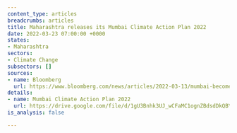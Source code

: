 ```yaml
---
content_type: articles
breadcrumbs: articles
title: Maharashtra releases its Mumbai Climate Action Plan 2022
date: 2022-03-23 07:00:00 +0000
states:
- Maharashtra
sectors:
- Climate Change
subsectors: []
sources:
- name: Bloomberg
  url: https://www.bloomberg.com/news/articles/2022-03-13/mumbai-becomes-first-south-asian-city-to-detail-net-zero-roadmap
details:
- name: Mumbai Climate Action Plan 2022
  url: https://drive.google.com/file/d/1gU3Bnhk3UJ_wCFaMC1ognZBdsdDkQBY1/view
is_analysis: false

---
```

